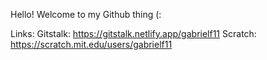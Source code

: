 Hello! Welcome to my Github thing (:

Links:
Gitstalk: https://gitstalk.netlify.app/gabrielf11
Scratch: https://scratch.mit.edu/users/gabrielf11
